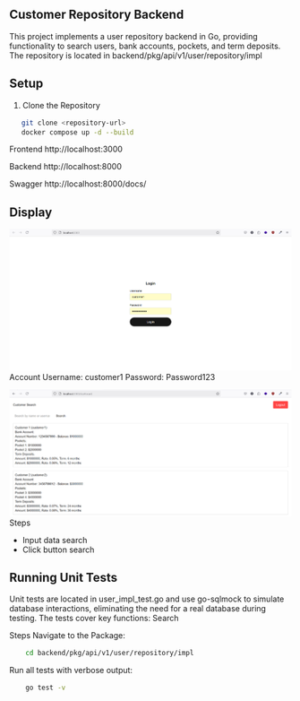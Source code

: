 ## Customer Repository Backend

This project implements a user repository backend in Go, providing functionality to search users, bank accounts, pockets, and term deposits. The repository is located in backend/pkg/api/v1/user/repository/impl

## Setup

1. Clone the Repository

```bash
   git clone <repository-url>
   docker compose up -d --build
```

Frontend
http://localhost:3000

Backend
http://localhost:8000

Swagger
http://localhost:8000/docs/

## Display

![Login](/docs/login.png)
Account
Username: customer1
Password: Password123

![Feature Search](/docs/search.png)
Steps

- Input data search
- Click button search

## Running Unit Tests

Unit tests are located in user_impl_test.go and use go-sqlmock to simulate database interactions, eliminating the need for a real database during testing. The tests cover key functions: Search

Steps
Navigate to the Package:

```bash
    cd backend/pkg/api/v1/user/repository/impl
```

Run all tests with verbose output:

```bash
    go test -v
```
